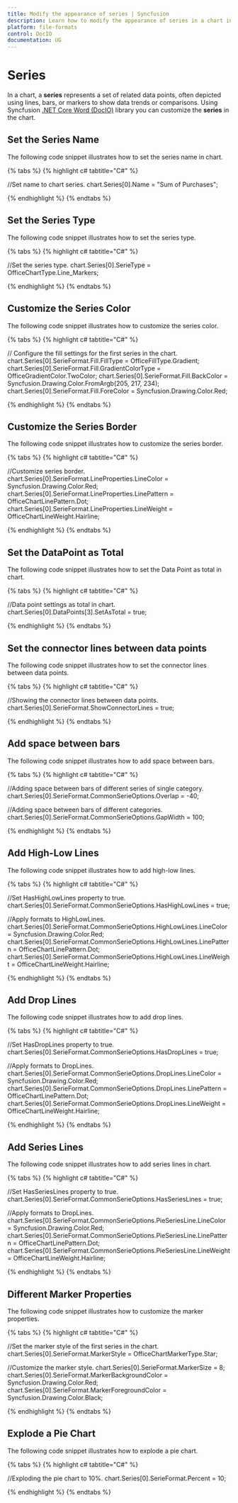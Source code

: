 ```yaml
---
title: Modify the appearance of series | Syncfusion
description: Learn how to modify the appearance of series in a chart in a Word document using Syncfusion .NET Core Word (DocIO) library without Microsoft Word.
platform: file-formats
control: DocIO
documentation: UG
---
```


# Series

In a chart, a **series** represents a set of related data points, often depicted using lines, bars, or markers to show data trends or comparisons. Using Syncfusion [.NET Core Word (DocIO)](https://www.syncfusion.com/document-processing/word-framework/net-core/word-library) library you can customize the **series** in the chart.

## Set the Series Name

The following code snippet illustrates how to set the series name in chart.

{% tabs %}
{% highlight c# tabtitle="C#" %}

//Set name to chart series.
chart.Series[0].Name = "Sum of Purchases";

{% endhighlight %}
{% endtabs %}

## Set the Series Type

The following code snippet illustrates how to set the series type.

{% tabs %}
{% highlight c# tabtitle="C#" %}

//Set the series type.
chart.Series[0].SerieType = OfficeChartType.Line_Markers;

{% endhighlight %}
{% endtabs %}

## Customize the Series Color

The following code snippet illustrates how to customize the series color.

{% tabs %}
{% highlight c# tabtitle="C#" %}

// Configure the fill settings for the first series in the chart.
chart.Series[0].SerieFormat.Fill.FillType = OfficeFillType.Gradient;
chart.Series[0].SerieFormat.Fill.GradientColorType = OfficeGradientColor.TwoColor;
chart.Series[0].SerieFormat.Fill.BackColor = Syncfusion.Drawing.Color.FromArgb(205, 217, 234);
chart.Series[0].SerieFormat.Fill.ForeColor = Syncfusion.Drawing.Color.Red;

{% endhighlight %}
{% endtabs %}

## Customize the Series Border

The following code snippet illustrates how to customize the series border.

{% tabs %}
{% highlight c# tabtitle="C#" %}

//Customize series border.
chart.Series[0].SerieFormat.LineProperties.LineColor = Syncfusion.Drawing.Color.Red;
chart.Series[0].SerieFormat.LineProperties.LinePattern = OfficeChartLinePattern.Dot;
chart.Series[0].SerieFormat.LineProperties.LineWeight = OfficeChartLineWeight.Hairline;

{% endhighlight %}
{% endtabs %}

## Set the DataPoint as Total

The following code snippet illustrates how to set the Data Point as total in chart.

{% tabs %}
{% highlight c# tabtitle="C#" %}

//Data point settings as total in chart.
chart.Series[0].DataPoints[3].SetAsTotal = true;

{% endhighlight %}
{% endtabs %}

## Set the connector lines between data points 

The following code snippet illustrates how to set the connector lines between data points. 

{% tabs %}
{% highlight c# tabtitle="C#" %}

//Showing the connector lines between data points.
chart.Series[0].SerieFormat.ShowConnectorLines = true;

{% endhighlight %}
{% endtabs %}

## Add space between bars

The following code snippet illustrates how to add space between bars.

{% tabs %}
{% highlight c# tabtitle="C#" %}

 //Adding space between bars of different series of single category.
 chart.Series[0].SerieFormat.CommonSerieOptions.Overlap = -40;

 //Adding space between bars of different categories.
 chart.Series[0].SerieFormat.CommonSerieOptions.GapWidth = 100;

{% endhighlight %}
{% endtabs %}

## Add High-Low Lines

The following code snippet illustrates how to add high-low lines.

{% tabs %}
{% highlight c# tabtitle="C#" %}

//Set HasHighLowLines property to true.
chart.Series[0].SerieFormat.CommonSerieOptions.HasHighLowLines = true;

//Apply formats to HighLowLines.
 chart.Series[0].SerieFormat.CommonSerieOptions.HighLowLines.LineColor = Syncfusion.Drawing.Color.Red;
 chart.Series[0].SerieFormat.CommonSerieOptions.HighLowLines.LinePattern = OfficeChartLinePattern.Dot;
 chart.Series[0].SerieFormat.CommonSerieOptions.HighLowLines.LineWeight = OfficeChartLineWeight.Hairline;

{% endhighlight %}
{% endtabs %}

## Add Drop Lines

The following code snippet illustrates how to add drop lines.

{% tabs %}
{% highlight c# tabtitle="C#" %}

//Set HasDropLines property to true.
chart.Series[0].SerieFormat.CommonSerieOptions.HasDropLines = true;

//Apply formats to DropLines.
chart.Series[0].SerieFormat.CommonSerieOptions.DropLines.LineColor = Syncfusion.Drawing.Color.Red;
chart.Series[0].SerieFormat.CommonSerieOptions.DropLines.LinePattern = OfficeChartLinePattern.Dot;
chart.Series[0].SerieFormat.CommonSerieOptions.DropLines.LineWeight = OfficeChartLineWeight.Hairline;

{% endhighlight %}
{% endtabs %}

## Add Series Lines

The following code snippet illustrates how to add series lines in chart.

{% tabs %}
{% highlight c# tabtitle="C#" %}

//Set HasSeriesLines  property to true.
chart.Series[0].SerieFormat.CommonSerieOptions.HasSeriesLines  = true;

//Apply formats to DropLines.
chart.Series[0].SerieFormat.CommonSerieOptions.PieSeriesLine.LineColor = Syncfusion.Drawing.Color.Red;
chart.Series[0].SerieFormat.CommonSerieOptions.PieSeriesLine.LinePattern = OfficeChartLinePattern.Dot;
chart.Series[0].SerieFormat.CommonSerieOptions.PieSeriesLine.LineWeight = OfficeChartLineWeight.Hairline;

{% endhighlight %}
{% endtabs %}

## Different Marker Properties

The following code snippet illustrates how to customize the marker properties.

{% tabs %}
{% highlight c# tabtitle="C#" %}

//Set the marker style of the first series in the chart.
chart.Series[0].SerieFormat.MarkerStyle = OfficeChartMarkerType.Star;

//Customize the marker style.
chart.Series[0].SerieFormat.MarkerSize = 8;
chart.Series[0].SerieFormat.MarkerBackgroundColor = Syncfusion.Drawing.Color.Red;
chart.Series[0].SerieFormat.MarkerForegroundColor = Syncfusion.Drawing.Color.Black;

{% endhighlight %}
{% endtabs %}

## Explode a Pie Chart

The following code snippet illustrates how to explode a pie chart.

{% tabs %}
{% highlight c# tabtitle="C#" %}

//Exploding the pie chart to 10%.
chart.Series[0].SerieFormat.Percent = 10;

{% endhighlight %}
{% endtabs %}
